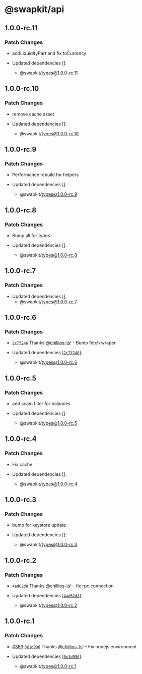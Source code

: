 # @swapkit/api

## 1.0.0-rc.11

### Patch Changes

- addLiquidityPart and fix toCurrency

- Updated dependencies []:
  - @swapkit/types@1.0.0-rc.11

## 1.0.0-rc.10

### Patch Changes

- remove cache asset

- Updated dependencies []:
  - @swapkit/types@1.0.0-rc.10

## 1.0.0-rc.9

### Patch Changes

- Performance rebuild for helpers

- Updated dependencies []:
  - @swapkit/types@1.0.0-rc.9

## 1.0.0-rc.8

### Patch Changes

- Bump all for types

- Updated dependencies []:
  - @swapkit/types@1.0.0-rc.8

## 1.0.0-rc.7

### Patch Changes

- Updated dependencies []:
  - @swapkit/types@1.0.0-rc.7

## 1.0.0-rc.6

### Patch Changes

- [`2c7f246`](https://github.com/thorswap/SwapKit/commit/2c7f2467b43686fb3665e8899383705f435af85f) Thanks [@chillios-ts](https://github.com/chillios-ts)! - Bump fetch wraper

- Updated dependencies [[`2c7f246`](https://github.com/thorswap/SwapKit/commit/2c7f2467b43686fb3665e8899383705f435af85f)]:
  - @swapkit/types@1.0.0-rc.6

## 1.0.0-rc.5

### Patch Changes

- add scam filter for balances

- Updated dependencies []:
  - @swapkit/types@1.0.0-rc.5

## 1.0.0-rc.4

### Patch Changes

- Fix cache

- Updated dependencies []:
  - @swapkit/types@1.0.0-rc.4

## 1.0.0-rc.3

### Patch Changes

- bump for keystore update

- Updated dependencies []:
  - @swapkit/types@1.0.0-rc.3

## 1.0.0-rc.2

### Patch Changes

- [`4ad62d8`](https://github.com/thorswap/SwapKit/commit/4ad62d82fb9f236753a2a2ee0c17cd3a8d57f23a) Thanks [@chillios-ts](https://github.com/chillios-ts)! - fix rpc connection

- Updated dependencies [[`4ad62d8`](https://github.com/thorswap/SwapKit/commit/4ad62d82fb9f236753a2a2ee0c17cd3a8d57f23a)]:
  - @swapkit/types@1.0.0-rc.2

## 1.0.0-rc.1

### Patch Changes

- [#363](https://github.com/thorswap/SwapKit/pull/363) [`0e1d996`](https://github.com/thorswap/SwapKit/commit/0e1d99672a809f8e9017241930d3f1ce9ff6fc11) Thanks [@chillios-ts](https://github.com/chillios-ts)! - Fix nodejs environment

- Updated dependencies [[`0e1d996`](https://github.com/thorswap/SwapKit/commit/0e1d99672a809f8e9017241930d3f1ce9ff6fc11)]:
  - @swapkit/types@1.0.0-rc.1
